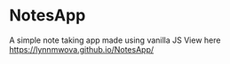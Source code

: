 # NotesApp
A simple note taking app made using vanilla JS
View here https://lynnmwova.github.io/NotesApp/
